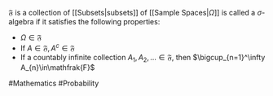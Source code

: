 $\mathfrak{F}$ is a collection of [[Subsets|subsets]] of [[Sample Spaces|$\Omega$]] is called a $\sigma$-algebra if it satisfies the following properties:
- $\Omega \in\mathfrak{F}$
- If $A\in\mathfrak{F},A^c\in\mathfrak{F}$
- If a countably infinite collection $A_{1},A_{2},\dots \in\mathfrak{F}$, then $\bigcup_{n=1}^\infty A_{n}\in\mathfrak{F}$ 

#Mathematics #Probability 